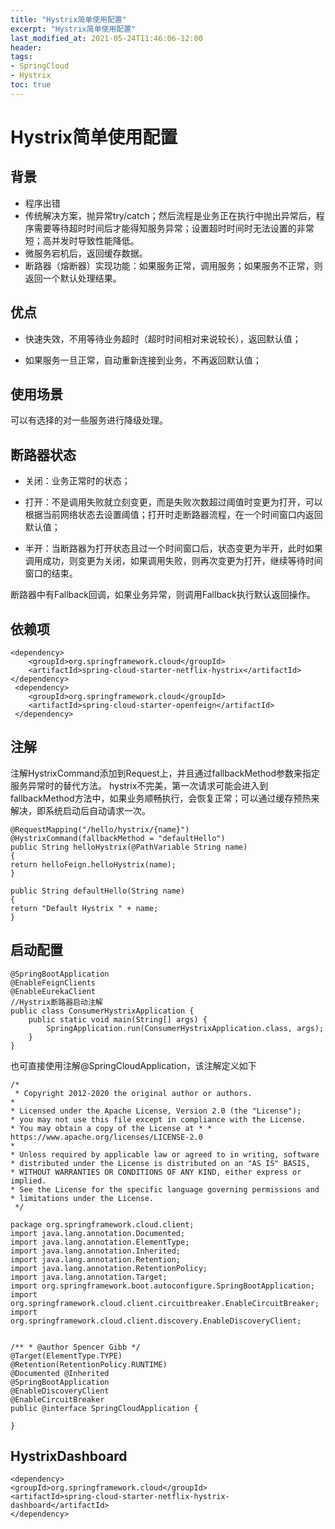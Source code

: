 ```yaml
---
title: "Hystrix简单使用配置"
excerpt: "Hystrix简单使用配置"
last_modified_at: 2021-05-24T11:46:06-12:00
header:
tags:
- SpringCloud
- Hystrix
toc: true
---
```

# Hystrix简单使用配置

## 背景

- 程序出错
- 传统解决方案，抛异常try/catch；然后流程是业务正在执行中抛出异常后，程序需要等待超时时间后才能得知服务异常；设置超时时间时无法设置的非常短；高并发时导致性能降低。
- 微服务宕机后，返回缓存数据。
- 断路器（熔断器）实现功能：如果服务正常，调用服务；如果服务不正常，则返回一个默认处理结果。

## 优点

- 快速失效，不用等待业务超时（超时时间相对来说较长），返回默认值；

- 如果服务一旦正常，自动重新连接到业务，不再返回默认值；

## 使用场景

可以有选择的对一些服务进行降级处理。

## 断路器状态

- 关闭：业务正常时的状态；

- 打开：不是调用失败就立刻变更，而是失败次数超过阈值时变更为打开，可以根据当前网络状态去设置阈值；打开时走断路器流程，在一个时间窗口内返回默认值；

- 半开：当断路器为打开状态且过一个时间窗口后，状态变更为半开，此时如果调用成功，则变更为关闭，如果调用失败，则再次变更为打开，继续等待时间窗口的结束。

断路器中有Fallback回调，如果业务异常，则调用Fallback执行默认返回操作。

## 依赖项

```shell
<dependency> 
    <groupId>org.springframework.cloud</groupId> 
    <artifactId>spring-cloud-starter-netflix-hystrix</artifactId> 
</dependency>
 <dependency> 
    <groupId>org.springframework.cloud</groupId> 
    <artifactId>spring-cloud-starter-openfeign</artifactId>
 </dependency>
```

## 注解

注解HystrixCommand添加到Request上，并且通过fallbackMethod参数来指定服务异常时的替代方法。 hystrix不完美，第一次请求可能会进入到fallbackMethod方法中，如果业务顺畅执行，会恢复正常；可以通过缓存预热来解决，即系统启动后自动请求一次。

```shell
@RequestMapping("/hello/hystrix/{name}") 
@HystrixCommand(fallbackMethod = "defaultHello")
public String helloHystrix(@PathVariable String name) 
{ 
return helloFeign.helloHystrix(name); 
} 

public String defaultHello(String name) 
{ 
return "Default Hystrix " + name; 
}
```
## 启动配置

```shell
@SpringBootApplication 
@EnableFeignClients
@EnableEurekaClient 
//Hystrix断路器启动注解 
public class ConsumerHystrixApplication { 
    public static void main(String[] args) { 
        SpringApplication.run(ConsumerHystrixApplication.class, args); 
    } 
}
```
也可直接使用注解@SpringCloudApplication，该注解定义如下

```shell
/*
 * Copyright 2012-2020 the original author or authors. 
* 
* Licensed under the Apache License, Version 2.0 (the "License"); 
* you may not use this file except in compliance with the License. 
* You may obtain a copy of the License at * * https://www.apache.org/licenses/LICENSE-2.0 
* 
* Unless required by applicable law or agreed to in writing, software 
* distributed under the License is distributed on an "AS IS" BASIS, 
* WITHOUT WARRANTIES OR CONDITIONS OF ANY KIND, either express or implied. 
* See the License for the specific language governing permissions and * limitations under the License.
 */

package org.springframework.cloud.client; 
import java.lang.annotation.Documented;
import java.lang.annotation.ElementType; 
import java.lang.annotation.Inherited; 
import java.lang.annotation.Retention; 
import java.lang.annotation.RetentionPolicy; 
import java.lang.annotation.Target; 
import org.springframework.boot.autoconfigure.SpringBootApplication; 
import org.springframework.cloud.client.circuitbreaker.EnableCircuitBreaker; 
import org.springframework.cloud.client.discovery.EnableDiscoveryClient;


/** * @author Spencer Gibb */
@Target(ElementType.TYPE) 
@Retention(RetentionPolicy.RUNTIME) 
@Documented @Inherited 
@SpringBootApplication 
@EnableDiscoveryClient 
@EnableCircuitBreaker 
public @interface SpringCloudApplication { 

}
```
## HystrixDashboard

```shell
<dependency> 
<groupId>org.springframework.cloud</groupId> 
<artifactId>spring-cloud-starter-netflix-hystrix-dashboard</artifactId> 
</dependency>
```